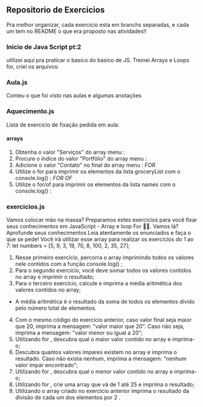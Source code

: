 ## Repositorio de Exercicios

Pra melhor organizar, cada exercicio esta em branchs separadas, e cada um tem no README o que era proposto nas atividades!!

### Inicio de Java Script pt:2

utilizei aqui pra praticar o basico do basico de JS.
Treinei Arrays e Loops for, criei os arquivos:

### Aula.js

Conteu o que foi visto nas aulas e algumas anotações

### Aquecimento.js

Lista de exercicio de fixação pedida em aula:
#### arrays
1. Obtenha o valor "Serviços" do array menu :
2. Procure o índice do valor "Portfólio" do array menu :
3. Adicione o valor "Contato" no final do array menu :
*FOR*
1. Utilize o for para imprimir os elementos da lista groceryList com o console.log() :
*FOR OF*
1. Utilize o for/of para imprimir os elementos da lista names com o console.log() :

### exercicios.js

Vamos colocar mão na massa?
Preparamos estes exercícios para você fixar seus conhecimentos em JavaScript - Array e loop For 🎯💪. Vamos lá?
Aprofunde seus conhecimentos
Leia atentamente os enunciados e faça o que se pede! Você irá utilizar esse array para realizar os exercícios do 1 ao 7:
let numbers = [5, 9, 3, 19, 70, 8, 100, 2, 35, 27];

1. Nesse primeiro exercício, percorra o array imprimindo todos os valores nele contidos com a função console.log() ;
2. Para o segundo exercício, você deve somar todos os valores contidos no array e imprimir o resultado;
3. Para o terceiro exercício, calcule e imprima a média aritmética dos valores contidos no array;

- A média aritmética é o resultado da soma de todos os elementos divido pelo número total de elementos.

4. Com o mesmo código do exercício anterior, caso valor final seja maior que 20, imprima a mensagem: "valor maior que 20". Caso não seja, imprima a mensagem: "valor menor ou igual a 20";
5. Utilizando for , descubra qual o maior valor contido no array e imprima-o;
6. Descubra quantos valores ímpares existem no array e imprima o resultado. Caso não exista nenhum, imprima a mensagem: "nenhum valor ímpar encontrado";
7. Utilizando for , descubra qual o menor valor contido no array e imprima-o;
8. Utilizando for , crie uma array que vá de 1 até 25 e imprima o resultado;
9. Utilizando o array criado no exercício anterior imprima o resultado da divisão de cada um dos elementos por 2 .
